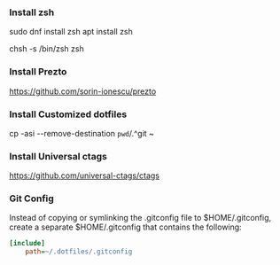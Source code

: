 ### Install zsh ###
sudo dnf install zsh
apt install zsh

chsh -s /bin/zsh
zsh

### Install Prezto ###
https://github.com/sorin-ionescu/prezto

### Install Customized dotfiles
cp -asi --remove-destination `pwd`/.^git ~

### Install Universal ctags ###
https://github.com/universal-ctags/ctags

### Git Config ###
Instead of copying or symlinking the .gitconfig file to $HOME/.gitconfig,
create a separate $HOME/.gitconfig that contains the following:

```INI
[include]
    path=~/.dotfiles/.gitconfig
```
